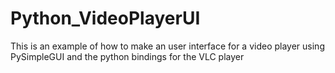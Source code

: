 # Python_VideoPlayerUI
This is an example of how to make an user interface for a video player using PySimpleGUI and the python bindings for the VLC player
